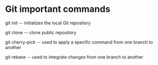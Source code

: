 # Git important commands
git init -- initializes the local Git repository

git clone <repo-url> -- clone public repository

git cherry-pick <commit-hask> -- used to apply a specific command from one branch to another

git rebase <branch-name> -- used to integrate changes from one branch to another
